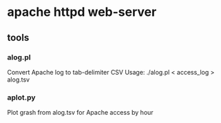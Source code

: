 # apache httpd web-server

## tools

### alog.pl 
Convert Apache log to tab-delimiter CSV
Usage:
./alog.pl < access_log > alog.tsv

### aplot.py
Plot grash from alog.tsv for Apache access by hour
